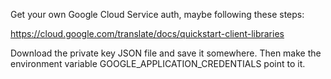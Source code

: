 Get your own Google Cloud Service auth, maybe following these steps:

https://cloud.google.com/translate/docs/quickstart-client-libraries

Download the private key JSON file and save it somewhere. Then make
the environment variable GOOGLE_APPLICATION_CREDENTIALS point to it.